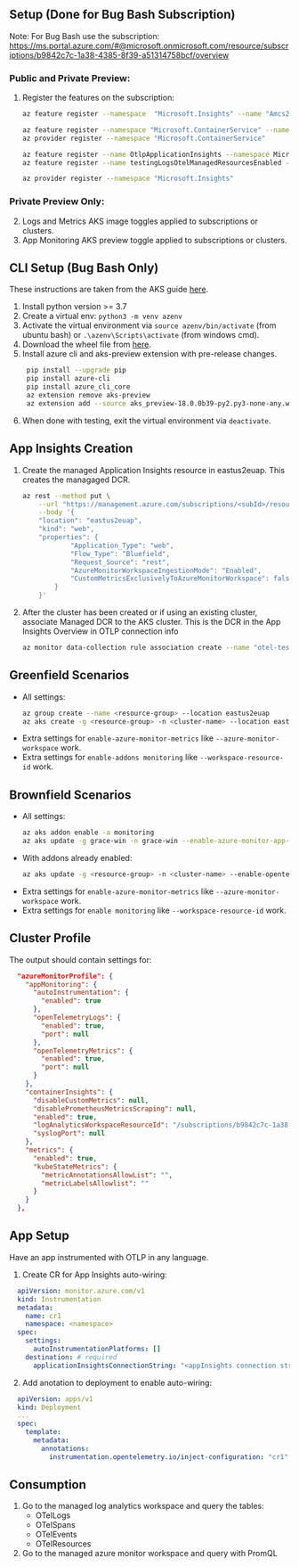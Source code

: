 <!-- 1. Create AKS cluster in canary region -->

## Setup (Done for Bug Bash Subscription)
Note: For Bug Bash use the subscription: https://ms.portal.azure.com/#@microsoft.onmicrosoft.com/resource/subscriptions/b9842c7c-1a38-4385-8f39-a51314758bcf/overview
### Public and Private Preview:
1. Register the features on the subscription:
    ``` sh
    az feature register --namespace  "Microsoft.Insights" --name "Amcs20240311" # DCR

    az feature register --namespace "Microsoft.ContainerService" --name "AzureMonitorAppMonitoringPreview" # App monitoring addon
    az provider register --namespace "Microsoft.ContainerService"

    az feature register --name OtlpApplicationInsights --namespace Microsoft.Insights # App Insights
    az feature register --name testingLogsOtelManagedResourcesEnabled --namespace Microsoft.Insights # App Insights managed resources in Canary

    az provider register --namespace "Microsoft.Insights"
    ```
### Private Preview Only:
2. Logs and Metrics AKS image toggles applied to subscriptions or clusters.
3. App Monitoring AKS preview toggle applied to subscriptions or clusters.

## CLI Setup (Bug Bash Only)
These instructions are taken from the AKS guide [here](https://dev.azure.com/msazure/CloudNativeCompute/_wiki/wikis/CloudNativeCompute.wiki/358311/AZCLI-Coding-Handbook?anchor=setup#pre-steps---install-python-and-set-up-a-virtual-environment).
1. Install python version >= 3.7
2. Create a virtual env: `python3 -m venv azenv`
3. Activate the virtual environment via `source azenv/bin/activate` (from ubuntu bash) or `.\azenv\Scripts\activate` (from windows cmd).
4. Download the wheel file from [here](https://github.com/Azure/prometheus-collector/releases/download/v6.22.0-main-09-22-2025-d6dc0fac/aks_preview-18.0.0b39-py2.py3-none-any.whl).
4. Install azure cli and aks-preview extension with pre-release changes.
   ```sh
    pip install --upgrade pip
    pip install azure-cli
    pip install azure_cli_core
    az extension remove aks-preview
    az extension add --source aks_preview-18.0.0b39-py2.py3-none-any.whl -y
   ```
5. When done with testing, exit the virtual environment via `deactivate`.

## App Insights Creation
1. Create the managed Application Insights resource in eastus2euap. This creates the managaged DCR.
    ``` sh
    az rest --method put \
        --url "https://management.azure.com/subscriptions/<subId>/resourceGroups/<rgName>/providers/microsoft.insights/components/<aiResourceName>?api-version=2025-01-23-preview" \
        --body '{
        "location": "eastus2euap",
        "kind": "web",
        "properties": {
                "Application_Type": "web",
                "Flow_Type": "Bluefield",
                "Request_Source": "rest",
                "AzureMonitorWorkspaceIngestionMode": "Enabled",
                "CustomMetricsExclusivelyToAzureMonitorWorkspace": false
            }
        }'
    ```
2. After the cluster has been created or if using an existing cluster, associate Managed DCR to the AKS cluster. This is the DCR in the App Insights Overview in OTLP connection info
    ``` sh
    az monitor data-collection rule association create --name "otel-test-ai" --rule-id "<DCR resource ID" --resource "<cluster resource ID"
    ```

## Greenfield Scenarios
- All settings:
    ```sh
    az group create --name <resource-group> --location eastus2euap 
    az aks create -g <resource-group> -n <cluster-name> --location eastus2euap --generate-ssh-keys --enable-azure-monitor-app-monitoring --enable-azure-monitor-metrics --enable-opentelemetry-metrics --enable-addons monitoring --enable-opentelemetry-logs --opentelemetry-metrics-port 23450 --opentelemetry-logs-port 23451  --workspace-resource-id "/subscriptions/b9842c7c-1a38-4385-8f39-a51314758bcf/resourcegroups/grace-eastus2euap/providers/microsoft.operationalinsights/workspaces/grace-eastus2euap" --node-vm-size Standard_DS2_v2
    ```
- Extra settings for `enable-azure-monitor-metrics` like `--azure-monitor-workspace` work.
- Extra settings for `enable-addons monitoring` like `--workspace-resource-id` work.
## Brownfield Scenarios
- All settings:
    ```sh
    az aks addon enable -a monitoring
    az aks update -g grace-win -n grace-win --enable-azure-monitor-app-monitoring --enable-azure-monitor-metrics --enable-opentelemetry-metrics --enable-opentelemetry-logs --opentelemetry-metrics-port 23450 --opentelemetry-logs-port 23451
    ```
- With addons already enabled:
    ```sh
    az aks update -g <resource-group> -n <cluster-name> --enable-opentelemetry-metrics --enable-opentelemetry-logs
    ```
- Extra settings for `enable-azure-monitor-metrics` like `--azure-monitor-workspace` work.
- Extra settings for `enable monitoring` like `--workspace-resource-id` work.

## Cluster Profile
The output should contain settings for:
```json
  "azureMonitorProfile": {
    "appMonitoring": {
      "autoInstrumentation": {
        "enabled": true
      },
      "openTelemetryLogs": {
        "enabled": true,
        "port": null
      },
      "openTelemetryMetrics": {
        "enabled": true,
        "port": null
      }
    },
    "containerInsights": {
      "disableCustomMetrics": null,
      "disablePrometheusMetricsScraping": null,
      "enabled": true,
      "logAnalyticsWorkspaceResourceId": "/subscriptions/b9842c7c-1a38-4385-8f39-a51314758bcf/resourcegroups/grace-eastus2euap/providers/microsoft.operationalinsights/workspaces/grace-eastus2euap",
      "syslogPort": null
    },
    "metrics": {
      "enabled": true,
      "kubeStateMetrics": {
        "metricAnnotationsAllowList": "",
        "metricLabelsAllowlist": ""
      }
    }
  },
```

## App Setup
Have an app instrumented with OTLP in any language.
1. Create CR for App Insights auto-wiring:
  ```yaml
    apiVersion: monitor.azure.com/v1
    kind: Instrumentation
    metadata:
      name: cr1
      namespace: <namespace>
    spec:
      settings:
        autoInstrumentationPlatforms: []
      destination: # required
        applicationInsightsConnectionString: "<appInsights connection string from Overview blade of App Insights resource>"
  ```
2. Add anotation to deployment to enable auto-wiring:
  ```yaml
    apiVersion: apps/v1
    kind: Deployment
    ...
    spec:
      template:
        metadata:
          annotations:
            instrumentation.opentelemetry.io/inject-configuration: "cr1"
  ```

## Consumption
1. Go to the managed log analytics workspace and query the tables:
    - OTelLogs
    - OTelSpans
    - OTelEvents
    - OTelResources
2. Go to the managed azure monitor workspace and query with PromQL